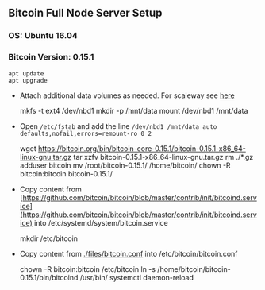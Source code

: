 ## Bitcoin Full Node Server Setup

### OS: Ubuntu 16.04
### Bitcoin Version: 0.15.1

    apt update
    apt upgrade


* Attach additional data volumes as needed. For scaleway see [here](https://www.scaleway.com/docs/attach-and-detach-a-volume-to-an-existing-server/#-Step-3--Format-the-additional-volume)



    mkfs -t ext4 /dev/nbd1
    mkdir -p /mnt/data
    mount /dev/nbd1 /mnt/data


* Open `/etc/fstab` and add the line `/dev/nbd1 /mnt/data auto  defaults,nofail,errors=remount-ro 0 2`


    wget https://bitcoin.org/bin/bitcoin-core-0.15.1/bitcoin-0.15.1-x86_64-linux-gnu.tar.gz
    tar xzfv bitcoin-0.15.1-x86_64-linux-gnu.tar.gz
    rm ./*.gz
    adduser bitcoin
    mv /root/bitcoin-0.15.1/ /home/bitcoin/
    chown -R bitcoin:bitcoin bitcoin-0.15.1/


* Copy content from [https://github.com/bitcoin/bitcoin/blob/master/contrib/init/bitcoind.service](https://github.com/bitcoin/bitcoin/blob/master/contrib/init/bitcoind.service) into /etc/systemd/system/bitcoin.service


    mkdir /etc/bitcoin

* Copy content from [./files/bitcoin.conf](./files/bitcoin.conf) into /etc/bitcoin/bitcoin.conf


    chown -R bitcoin:bitcoin /etc/bitcoin
    ln -s /home/bitcoin/bitcoin-0.15.1/bin/bitcoind /usr/bin/
    systemctl daemon-reload

